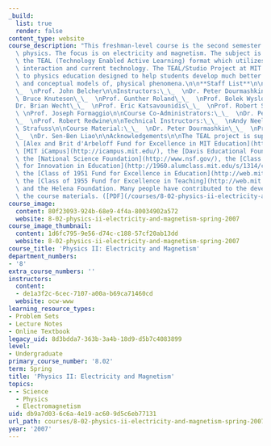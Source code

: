 ```yaml
---
_build:
  list: true
  render: false
content_type: website
course_description: "This freshman-level course is the second semester of introductory\
  \ physics. The focus is on electricity and magnetism. The subject is taught using\
  \ the TEAL (Technology Enabled Active Learning) format which utilizes small group\
  \ interaction and current technology. The TEAL/Studio Project at MIT is a new approach\
  \ to physics education designed to help students develop much better intuition about,\
  \ and conceptual models of, physical phenomena.\n\n**Staff List**\n\nVisualizations:\_\
  \_  \nProf. John Belcher\n\nInstructors:\_\_  \nDr. Peter Dourmashkin\_\_  \nProf.\
  \ Bruce Knuteson\_\_  \nProf. Gunther Roland\_\_  \nProf. Bolek Wyslouch\_\_  \n\
  Dr. Brian Wecht\_\_  \nProf. Eric Katsavounidis\_\_  \nProf. Robert Simcoe\_\_ \
  \ \nProf. Joseph Formaggio\n\nCourse Co-Administrators:\_\_  \nDr. Peter Dourmashkin\_\
  \_  \nProf. Robert Redwine\n\nTechnical Instructors:\_\_  \nAndy Neely\_\_  \nMatthew\
  \ Strafuss\n\nCourse Material:\_\_  \nDr. Peter Dourmashkin\_\_  \nProf. Eric Hudson\_\
  \_  \nDr. Sen-Ben Liao\n\nAcknowledgements\n\nThe TEAL project is supported by The\
  \ [Alex and Brit d'Arbeloff Fund for Excellence in MIT Education](http://web.mit.edu/newsoffice/1999/darb-0310.html),\
  \ [MIT iCampus](http://icampus.mit.edu/), the [Davis Educational Foundation](http://www.davisfoundations.org/site/educational.asp),\
  \ the [National Science Foundation](http://www.nsf.gov/), the [Class of 1960 Endowment\
  \ for Innovation in Education](http://1960.alumclass.mit.edu/s/1314/clubs-classes-interior.aspx?sid=1314&gid=51&pgid=2684),\
  \ the [Class of 1951 Fund for Excellence in Education](http://web.mit.edu/acadinfo/alumnifunds/about.html),\
  \ the [Class of 1955 Fund for Excellence in Teaching](http://web.mit.edu/acadinfo/alumnifunds/about.html),\
  \ and the Helena Foundation. Many people have contributed to the development of\
  \ the course materials. ([PDF](/courses/8-02-physics-ii-electricity-and-magnetism-spring-2007/resources/acknowledgements))"
course_image:
  content: 80f23093-924b-68e9-4f4a-80034902a572
  website: 8-02-physics-ii-electricity-and-magnetism-spring-2007
course_image_thumbnail:
  content: 1d6fc795-9e56-d74c-c188-57cf20ab13dd
  website: 8-02-physics-ii-electricity-and-magnetism-spring-2007
course_title: 'Physics II: Electricity and Magnetism'
department_numbers:
- '8'
extra_course_numbers: ''
instructors:
  content:
  - de1a3f2c-6cec-7107-a00a-b69ca71460cd
  website: ocw-www
learning_resource_types:
- Problem Sets
- Lecture Notes
- Online Textbook
legacy_uid: 8d3bdda7-363b-3a4b-18d9-d5b7c4083899
level:
- Undergraduate
primary_course_number: '8.02'
term: Spring
title: 'Physics II: Electricity and Magnetism'
topics:
- - Science
  - Physics
  - Electromagnetism
uid: db9a7d03-6c6a-4e19-ac60-9d5c6eb77131
url_path: courses/8-02-physics-ii-electricity-and-magnetism-spring-2007
year: '2007'
---
```

